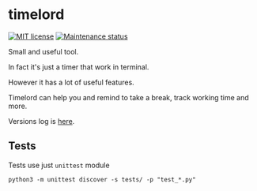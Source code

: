 # timelord

[![MIT license][license-badge]][license-url]
[![Maintenance status][status-badge]][status-url]

Small and useful tool.

In fact it's just a timer that work in terminal.

However it has a lot of useful features.

Timelord can help you and remind to take a break, track working time and more.

Versions log is [here](TODO.md).

## Tests

Tests use just `unittest` module

```
python3 -m unittest discover -s tests/ -p "test_*.py"
```

[status-url]: https://github.com/vikian050194/timelord/pulse
[status-badge]: https://img.shields.io/github/last-commit/vikian050194/timelord.svg

[license-url]: https://github.com/vikian050194/timelord/blob/master/LICENSE
[license-badge]: https://img.shields.io/github/license/vikian050194/timelord.svg